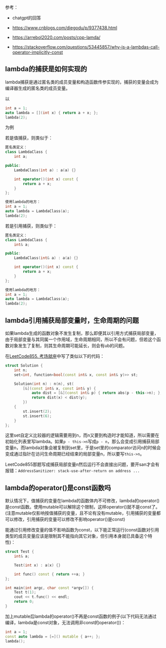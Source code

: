参考：
* chatgpt的回答

* https://www.cnblogs.com/diegodu/p/9377438.html

* https://arrebol2020.com/posts/cpp-lamda/

* https://stackoverflow.com/questions/53445857/why-is-a-lambdas-call-operator-implicitly-const

## lambda的捕获是如何实现的
lambda捕获是通过匿名类的成员变量和构造函数传参实现的，捕获的变量会成为编译器生成的匿名类的成员变量。

以
```cpp
int a = 1;
auto lambda = [](int x) { return a + x; };
lambda(2);
```
为例

若是值捕获，则类似于：
```cpp
匿名类定义：
class LambdaClass {
    int a;

public:
    LambdaClass(int a) : a(a) {}

    int operator()(int x) const {
        return a + x;
    }
};

使用lambda的地方：
int a = 1;
auto lambda = LambdaClass(a);
lambda(2);
```

若是引用捕获，则类似于：
```cpp
匿名类定义：
class LambdaClass {
    int& a;

public:
    LambdaClass(int& a) : a(a) {}

    int operator()(int x) const {
        return a + x;
    }
};

使用lambda的地方：
int a = 1;
auto lambda = LambdaClass(a);
lambda(2);
```

## lambda引用捕获局部变量时，生命周期的问题
如果lambda生成的函数对象不发生复制，那么即便其以引用方式捕获局部变量，由于局部变量与其同属一个作用域，生命周期相同，所以不会有问题，但若这个函数对象发生了复制，则其生命周期可能延长，则会有ub的问题。

在[LeetCode855. 考场就座](https://leetcode.cn/problems/exam-room/)中写了类似以下的代码：
```cpp
struct Solution {
    int n;
    set<int, function<bool(const int& x, const int& y)>> st;

    Solution(int n) : n(n), st(
        [&](const int& x, const int& y) {
            auto dist = [&](const int& p) { return abs(p - this->n); };
            return dist(x) < dist(y);
        })
    {
        st.insert(2);
        st.insert(6);
    }
};
```
这里set自定义比较器的逻辑需要用到n，而n又要到构造时才能知道，所以需要在初始化列表里写lambda。如果`p - this->n`写成`p - n`，那么会变成引用捕获局部变量n，而lambda对象会被复制到set里，于是set里的comparator访问n的时候会变成通过指针在访问生命周期已经结束的局部变量n，所以要写`this->n`。

LeetCode855那题写成捕获局部变量n然后运行不会直接出问题，要开san才会有报错：`AddressSanitizer: stack-use-after-return on address ...`

## lambda的operator()是const函数吗
默认情况下，值捕获的变量在lambda的函数体内不可修改，lambda的operator()是const函数。使用mutable可以解除这个限制，这样operator()就不是const了。(注意mutable仅影响按值捕获的变量，且不论有没有mutable，引用捕获的变量都可以修改，引用捕获的变量可以修改不影响operator()是const)

能通过引用修改变量的值不影响函数为const，以下能正常运行(const函数对引用类型的成员变量应该是限制其不能指向其它对象，但引用本身就已具备这个特性)：
```cpp
struct Test {
    int& a;

    Test(int x) : a(x) {}

    int func() const { return ++a; }
};

int main(int argc, char const *argv[]) {
    Test t(1);
    cout << t.func() << endl;
    return 0;
}
```
加上mutable后lambda的operator()不再是const函数的例子(以下代码无法通过编译，lambda是const对象，无法调用非const的operator())：
```cpp
int a = 1;
const auto lambda = [=]() mutable { a++; };
lambda();
```